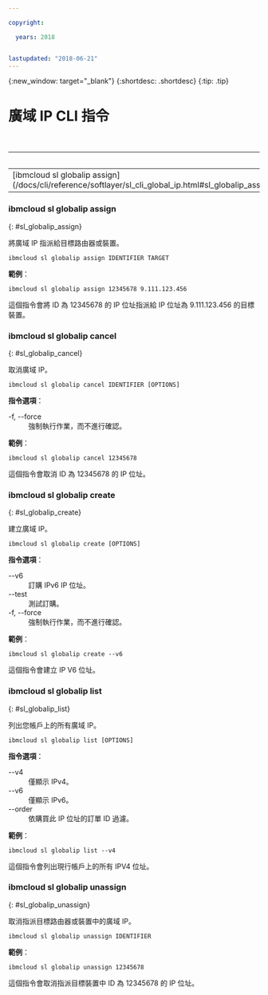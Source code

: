 ```yaml
---

copyright:

  years: 2018


lastupdated: "2018-06-21"
---
```


{:new_window: target="_blank"}
{:shortdesc: .shortdesc}
{:tip: .tip}

# 廣域 IP CLI 指令

<table summary="按字母順序排序的一般 {{site.data.keyword.BluSoftlayer_notm}} 基礎架構指令，其鏈結提供指令的相關資訊">
<caption>表 1. {{site.data.keyword.BluSoftlayer_notm}} 基礎架構廣域 IP 指令</caption>
 <thead>
 <th colspan="6">{{site.data.keyword.BluSoftlayer_notm}} 基礎架構廣域 IP 指令</th>
 </thead>
 <tbody>
 <tr>
  <td>[ibmcloud sl globalip assign](/docs/cli/reference/softlayer/sl_cli_global_ip.html#sl_globalip_assign)</td>
  <td>[ibmcloud sl globalip cancel](/docs/cli/reference/softlayer/sl_cli_global_ip.html#sl_globalip_cancel)</td>
  <td>[ibmcloud sl globalip create](/docs/cli/reference/softlayer/sl_cli_global_ip.html#sl_globalip_create)</td>
 <td>[ibmcloud sl globalip list](/docs/cli/reference/softlayer/sl_cli_global_ip.html#sl_globalip_list)</td>
 <td>[ibmcloud sl globalip unassign](/docs/cli/reference/softlayer/sl_cli_global_ip.html#sl_globalip_unassign)</td>
 </tr>
   </tbody>
 </table>
 
 ### ibmcloud sl globalip assign
{: #sl_globalip_assign}

將廣域 IP 指派給目標路由器或裝置。
```
ibmcloud sl globalip assign IDENTIFIER TARGET
```


**範例**：
```
ibmcloud sl globalip assign 12345678 9.111.123.456
```
這個指令會將 ID 為 12345678 的 IP 位址指派給 IP 位址為 9.111.123.456 的目標裝置。


### ibmcloud sl globalip cancel
{: #sl_globalip_cancel}

取消廣域 IP。
```
ibmcloud sl globalip cancel IDENTIFIER [OPTIONS]
```

<strong>指令選項</strong>：
<dl>
<dt>-f, --force</dt>
<dd>強制執行作業，而不進行確認。</dd>
</dl>

**範例**：
```
ibmcloud sl globalip cancel 12345678
```
這個指令會取消 ID 為 12345678 的 IP 位址。
 
 ### ibmcloud sl globalip create
{: #sl_globalip_create}

建立廣域 IP。
```
ibmcloud sl globalip create [OPTIONS]
```

<strong>指令選項</strong>：
<dl>
<dt>--v6</dt>
<dd>訂購 IPv6 IP 位址。</dd>
<dt>--test</dt>
<dd>測試訂購。</dd>
<dt>-f, --force</dt>
<dd>強制執行作業，而不進行確認。</dd>
</dl>

**範例**：
```
ibmcloud sl globalip create --v6
```
這個指令會建立 IP V6 位址。

### ibmcloud sl globalip list
{: #sl_globalip_list}

列出您帳戶上的所有廣域 IP。
```
ibmcloud sl globalip list [OPTIONS]
```

<strong>指令選項</strong>：
<dl>
<dt>--v4</dt>
<dd>僅顯示 IPv4。</dd>
<dt>--v6</dt>
<dd>僅顯示 IPv6。</dd>
<dt>--order</dt>
<dd>依購買此 IP 位址的訂單 ID 過濾。</dd>
</dl>

**範例**：
```
ibmcloud sl globalip list --v4
```
這個指令會列出現行帳戶上的所有 IPV4 位址。

### ibmcloud sl globalip unassign
{: #sl_globalip_unassign}

取消指派目標路由器或裝置中的廣域 IP。
```
ibmcloud sl globalip unassign IDENTIFIER
```


**範例**：
```
ibmcloud sl globalip unassign 12345678
```
這個指令會取消指派目標裝置中 ID 為 12345678 的 IP 位址。

